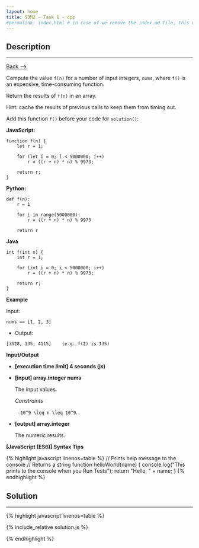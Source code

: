 ```yaml
---
layout: home
title: S3M2 - Task 1 - cpp
#permalink: index.html # in case of we remove the index.md file, this doc will be the index page
---
```


<div class="row">
<div class="columnStmt" markdown="1">

##  Description
------

[Back --> ](../README.md)

Compute the value `f(n)` for a number of input integers, `nums`, where `f()` is an expensive, time-consuming function.

Return the results of `f(n)` in an array.

Hint: cache the results of previous calls to keep them from timing out.

Add this function `f()` before your code for `solution()`:

**JavaScript:**

```
function f(n) {
    let r = 1;
    
    for (let i = 0; i < 5000000; i++)
        r = ((r + n) * n) % 9973;
        
    return r;
}
```

**Python:**

```
def f(n):
    r = 1
    
    for i in range(5000000):
        r = ((r + n) * n) % 9973
        
    return r
```

**Java**

```
int f(int n) {
    int r = 1;
    
    for (int i = 0; i < 5000000; i++)
        r = ((r + n) * n) % 9973;
        
    return r;
}
```

**Example**

Input:

```
nums == [1, 2, 3]
```

-   Output:

```
[3528, 135, 4115]    (e.g. f(2) is 135)
```

**Input/Output**

* **[execution time limit] 4 seconds (js)**

* **[input] array.integer nums**

    The input values.

    *Constraints*
    
    <code type='math/tex'> -10^9 \leq n \leq 10^9</code>.    

* **[output] array.integer**

    The numeric results.

**[JavaScript (ES6)] Syntax Tips**

{% highlight javascript linenos=table %}
// Prints help message to the console
// Returns a string
function helloWorld(name) {
    console.log("This prints to the console when you Run Tests");
    return "Hello, " + name;
}
{% endhighlight %}

</div>
<div class="columnSol" markdown="1">

## Solution
------

{% highlight javascript linenos=table %}

{% include_relative solution.js %}

{% endhighlight %}

</div>
</div>